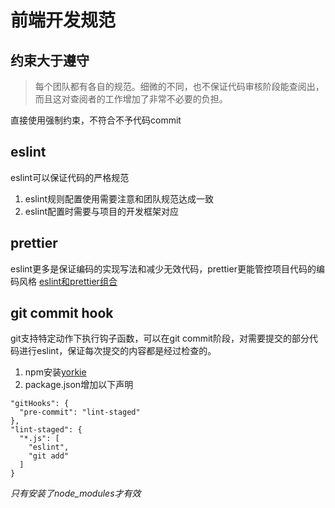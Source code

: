 # 前端开发规范
## 约束大于遵守
> 每个团队都有各自的规范。细微的不同，也不保证代码审核阶段能查阅出，而且这对查阅者的工作增加了非常不必要的负担。

直接使用强制约束，不符合不予代码commit
## eslint
eslint可以保证代码的严格规范
1. eslint规则配置使用需要注意和团队规范达成一致
2. eslint配置时需要与项目的开发框架对应
## prettier
eslint更多是保证编码的实现写法和减少无效代码，prettier更能管控项目代码的编码风格
[eslint和prettier组合](https://github.com/prettier/prettier-eslint)
## git commit hook
git支持特定动作下执行钩子函数，可以在git commit阶段，对需要提交的部分代码进行eslint，保证每次提交的内容都是经过检查的。
1. npm安装[yorkie](https://www.npmjs.com/package/yorkie)
2. package.json增加以下声明
```
"gitHooks": {
  "pre-commit": "lint-staged"
},
"lint-staged": {
  "*.js": [
    "eslint",
    "git add"
  ]
}
```
*只有安装了node_modules才有效*
